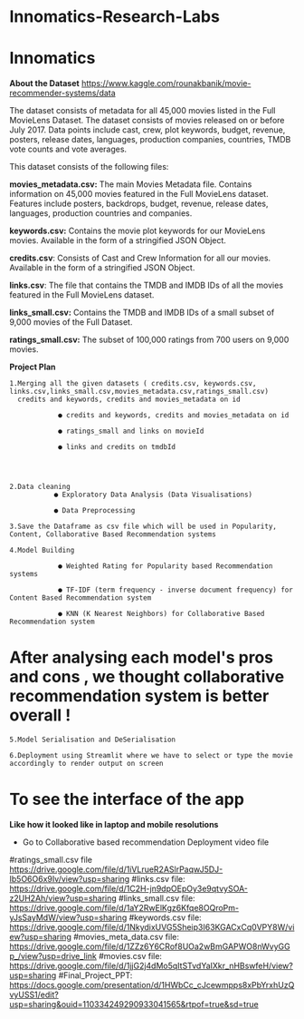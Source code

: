 # Innomatics-Research-Labs

# Innomatics

**About the Dataset**
https://www.kaggle.com/rounakbanik/movie-recommender-systems/data

The dataset consists of metadata for all 45,000 movies listed in the Full MovieLens Dataset. The dataset consists of movies released on or before July 2017. Data points include cast, crew, plot keywords, budget, revenue, posters, release dates, languages, production companies, countries, TMDB vote counts and vote averages.

This dataset consists of the following files:

**movies_metadata.csv:** The main Movies Metadata file. Contains information on 45,000 movies featured in the Full MovieLens dataset. Features include posters, backdrops, budget, revenue, release dates, languages, production countries and companies.

**keywords.csv:** Contains the movie plot keywords for our MovieLens movies. Available in the form of a stringified JSON Object.

**credits.csv**: Consists of Cast and Crew Information for all our movies. Available in the form of a stringified JSON Object.

**links.csv**: The file that contains the TMDB and IMDB IDs of all the movies featured in the Full MovieLens dataset.

**links_small.csv:** Contains the TMDB and IMDB IDs of a small subset of 9,000 movies of the Full Dataset.

**ratings_small.csv:** The subset of 100,000 ratings from 700 users on 9,000 movies.

**Project Plan**

    1.Merging all the given datasets ( credits.csv, keywords.csv, links.csv,links_small.csv,movies_metadata.csv,ratings_small.csv)
      credits and keywords, credits and movies_metadata on id

                ● credits and keywords, credits and movies_metadata on id
                
                ● ratings_small and links on movieId
                
                ● links and credits on tmdbId
    
    


    2.Data cleaning
               ● Exploratory Data Analysis (Data Visualisations)

               ● Data Preprocessing

    3.Save the Dataframe as csv file which will be used in Popularity, Content, Collaborative Based Recommendation systems

    4.Model Building

                ● Weighted Rating for Popularity based Recommendation systems

                ● TF-IDF (term frequency - inverse document frequency) for Content Based Recommendation system

                ● KNN (K Nearest Neighbors) for Collaborative Based Recommendation system

   # After analysing each model's pros and cons , we thought collaborative recommendation system is better overall !
    
    5.Model Serialisation and DeSerialisation

    6.Deployment using Streamlit where we have to select or type the movie accordingly to render output on screen

   # To see the interface of the app
  **Like how it looked like in laptop and mobile resolutions**
  
   + Go to Collaborative based recommendation Deployment video file
   
   

#ratings_small.csv  file https://drive.google.com/file/d/1iVLrueR2ASlrPaqwJ5DJ-Ib5O6O6x9Iv/view?usp=sharing
#links.csv file: https://drive.google.com/file/d/1C2H-jn9dpOEpOy3e9qtvySOA-z2UH2Ah/view?usp=sharing 
#links_small.csv file: https://drive.google.com/file/d/1aY2RwElKgz6Kfqe8OQroPm-yJsSayMdW/view?usp=sharing 
#keywords.csv file: https://drive.google.com/file/d/1NkydixUVG5Sheip3I63KGACxCq0VPY8W/view?usp=sharing 
#movies_meta_data.csv file: https://drive.google.com/file/d/1ZZz6Y6CRof8UOa2wBmGAPWO8nWvyGGp_/view?usp=drive_link 
#movies.csv file: https://drive.google.com/file/d/1jjG2j4dMo5qItSTvdYaIXkr_nHBswfeH/view?usp=sharing 
#Final_Project_PPT: https://docs.google.com/presentation/d/1HWbCc_cJcewmpps8xPbYrxhUzQvyUSS1/edit?usp=sharing&ouid=110334249290933041565&rtpof=true&sd=true 




